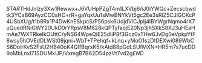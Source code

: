 $START$HdJnlzy3Xw1Rewwx+J6VUHpPZgT4m1LXVbj6/iJ0iYWQc+Zecscbwdtk3YCaB69AyzCC0sHC+rR+gaYqxUu1sMwBNYkVt5gc2Ee3sRlZ5CJlGCKcP4USbXUg/t1b8Rx1P4DwKnESkpcS/P56psk6UdjdVlCJpIj4lBYWgrNqmo4rX7uQuedRNiGWY20UkD0rYRpsV8M628kQPTyfaojE20Np3jhSXkS8XJ3uHEaHmAe7WXTRkeIkOUttC/yNS64WpeQiE25dliP8f3Gcz0xTHw6JvDg0eVpkpYtF8wsy5hOVEdDLWSt09jqni+WbT+TPehqf+kLnq+yMoO1szDtDEXwi089WbCS6DoirKvS2FsU2HB40oK4QIfBqrxK5/kAtd88pGdLSUfMXN+HR5m7s7ucDD9oMbLnxl71SDUMkUP/VxmgB7B62D54pzVt7vd2g$END$